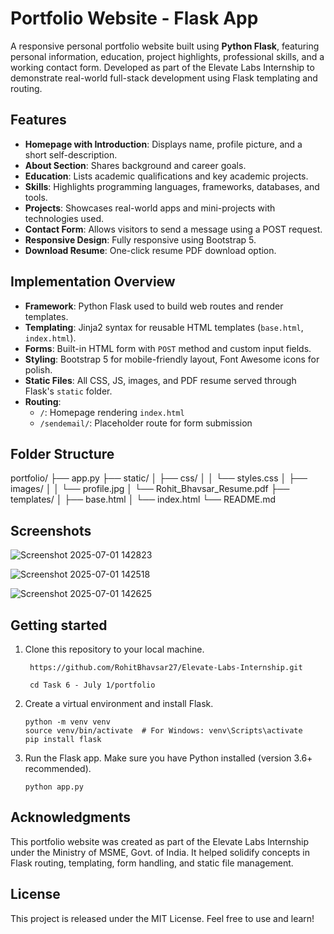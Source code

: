 # Portfolio Website - Flask App
A responsive personal portfolio website built using **Python Flask**, featuring personal information, education, project highlights, professional skills, and a working contact form. Developed as part of the Elevate Labs Internship to demonstrate real-world full-stack development using Flask templating and routing.


## Features
- **Homepage with Introduction**: Displays name, profile picture, and a short self-description.
- **About Section**: Shares background and career goals.
- **Education**: Lists academic qualifications and key academic projects.
- **Skills**: Highlights programming languages, frameworks, databases, and tools.
- **Projects**: Showcases real-world apps and mini-projects with technologies used.
- **Contact Form**: Allows visitors to send a message using a POST request.
- **Responsive Design**: Fully responsive using Bootstrap 5.
- **Download Resume**: One-click resume PDF download option.

## Implementation Overview
- **Framework**: Python Flask used to build web routes and render templates.
- **Templating**: Jinja2 syntax for reusable HTML templates (`base.html`, `index.html`).
- **Forms**: Built-in HTML form with `POST` method and custom input fields.
- **Styling**: Bootstrap 5 for mobile-friendly layout, Font Awesome icons for polish.
- **Static Files**: All CSS, JS, images, and PDF resume served through Flask's `static` folder.
- **Routing**:
  - `/`: Homepage rendering `index.html`
  - `/sendemail/`: Placeholder route for form submission


## Folder Structure
portfolio/
├── app.py
├── static/
│ ├── css/
│ │ └── styles.css
│ ├── images/
│ │ └── profile.jpg
│ └── Rohit_Bhavsar_Resume.pdf
├── templates/
│ ├── base.html
│ └── index.html
└── README.md

## Screenshots

![Screenshot 2025-07-01 142823](https://github.com/user-attachments/assets/dbc98533-967b-4d65-8a20-472311946995)

![Screenshot 2025-07-01 142518](https://github.com/user-attachments/assets/2f9761a1-0002-4e1d-a0b3-4ca663d93b4a)

![Screenshot 2025-07-01 142625](https://github.com/user-attachments/assets/96ed271c-3996-4fd8-b379-2f51e2f913c3)


## Getting started
1. Clone this repository to your local machine.

   ```
    https://github.com/RohitBhavsar27/Elevate-Labs-Internship.git
   ```
   ```
    cd Task 6 - July 1/portfolio
   ```

2. Create a virtual environment and install Flask.

    ```
    python -m venv venv  
    source venv/bin/activate  # For Windows: venv\Scripts\activate  
    pip install flask
    ```

3. Run the Flask app.
   Make sure you have Python installed (version 3.6+ recommended).

   ```
   python app.py
   ```

## Acknowledgments
This portfolio website was created as part of the Elevate Labs Internship under the Ministry of MSME, Govt. of India. It helped solidify concepts in Flask routing, templating, form handling, and static file management.

## License
This project is released under the MIT License. Feel free to use and learn!

